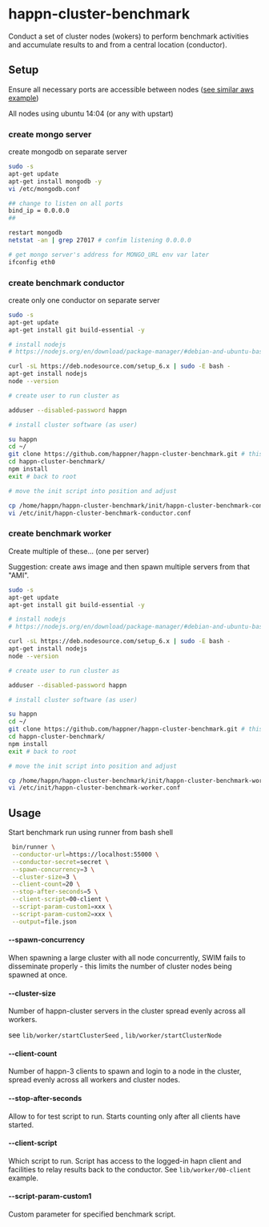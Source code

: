 # happn-cluster-benchmark

Conduct a set of cluster nodes (wokers) to perform benchmark activities and accumulate results to and from a central location (conductor).

## Setup

Ensure all necessary ports are accessible between nodes ([see similar aws example](https://github.com/happner/happn-cluster-aws-example#step-1-create-aws-security-groups))

All nodes using ubuntu 14:04 (or any with upstart)

### create mongo server

create mongodb on separate server

```bash
sudo -s
apt-get update
apt-get install mongodb -y
vi /etc/mongodb.conf

## change to listen on all ports
bind_ip = 0.0.0.0
##

restart mongodb
netstat -an | grep 27017 # confim listening 0.0.0.0

# get mongo server's address for MONGO_URL env var later
ifconfig eth0
```

### create benchmark conductor 

create only one conductor on separate server

```bash
sudo -s
apt-get update
apt-get install git build-essential -y

# install nodejs
# https://nodejs.org/en/download/package-manager/#debian-and-ubuntu-based-linux-distributions (for updates to below)

curl -sL https://deb.nodesource.com/setup_6.x | sudo -E bash -
apt-get install nodejs
node --version

# create user to run cluster as

adduser --disabled-password happn

# install cluster software (as user)

su happn
cd ~/
git clone https://github.com/happner/happn-cluster-benchmark.git # this repo
cd happn-cluster-benchmark/
npm install
exit # back to root

# move the init script into position and adjust

cp /home/happn/happn-cluster-benchmark/init/happn-cluster-benchmark-conductor.conf /etc/init
vi /etc/init/happn-cluster-benchmark-conductor.conf
```

### create benchmark worker 

Create multiple of these... (one per server)

Suggestion: create aws image and then spawn multiple servers from that "AMI".

```bash
sudo -s
apt-get update
apt-get install git build-essential -y

# install nodejs
# https://nodejs.org/en/download/package-manager/#debian-and-ubuntu-based-linux-distributions (for updates to below)

curl -sL https://deb.nodesource.com/setup_6.x | sudo -E bash -
apt-get install nodejs
node --version

# create user to run cluster as

adduser --disabled-password happn

# install cluster software (as user)

su happn
cd ~/
git clone https://github.com/happner/happn-cluster-benchmark.git # this repo
cd happn-cluster-benchmark/
npm install
exit # back to root

# move the init script into position and adjust

cp /home/happn/happn-cluster-benchmark/init/happn-cluster-benchmark-worker.conf /etc/init
vi /etc/init/happn-cluster-benchmark-worker.conf
```



## Usage

Start benchmark run using runner from bash shell

```bash
 bin/runner \
 --conductor-url=https://localhost:55000 \
 --conductor-secret=secret \
 --spawn-concurrency=3 \
 --cluster-size=3 \
 --client-count=20 \
 --stop-after-seconds=5 \
 --client-script=00-client \
 --script-param-custom1=xxx \
 --script-param-custom2=xxx \
 --output=file.json
```

#### --spawn-concurrency

When spawning a large cluster with all node concurrently, SWIM fails to disseminate properly - this limits the number of cluster nodes being spawned at once.

#### --cluster-size

Number of happn-cluster servers in the cluster spread evenly across all workers. 

see  `lib/worker/startClusterSeed` , `lib/worker/startClusterNode` 

#### --client-count

Number of happn-3 clients to spawn and login to a node in the cluster, spread evenly across all workers and cluster nodes.

#### --stop-after-seconds

Allow to for test script to run. Starts counting only after all clients have started.

#### --client-script

Which script to run. Script has access to the logged-in hapn client and facilities to relay results back to the conductor. See  `lib/worker/00-client` example.

#### --script-param-custom1

Custom parameter for specified benchmark script.